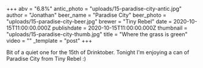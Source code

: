 +++
abv = "6.8%"
antic_photo = "uploads/15-paradise-city-antic.jpg"
author = "Jonathan"
beer_name = "Paradise City"
beer_photo = "uploads/15-paradise-city-beer.jpg"
brewer = "Tiny Rebel"
date = 2020-10-15T11:00:00.000Z
publishdate = 2020-10-15T11:00:00.000Z
thumbnail = "uploads/15-paradise-city-thumb.jpg"
title = "Where the grass is green"
video = ""
_template = "post"
+++

Bit of a quiet one for the 15th of Drinktober. Tonight I'm enjoying a can of Paradise City from Tiny Rebel :)
